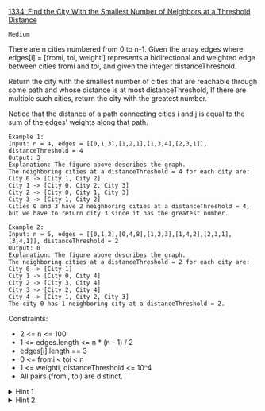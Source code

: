 [1334. Find the City With the Smallest Number of Neighbors at a Threshold Distance](https://leetcode.com/problems/find-the-city-with-the-smallest-number-of-neighbors-at-a-threshold-distance/description/)

`Medium`

There are n cities numbered from 0 to n-1. Given the array edges where edges[i] = [fromi, toi, weighti] represents a bidirectional and weighted edge between cities fromi and toi, and given the integer distanceThreshold.

Return the city with the smallest number of cities that are reachable through some path and whose distance is at most distanceThreshold, If there are multiple such cities, return the city with the greatest number.

Notice that the distance of a path connecting cities i and j is equal to the sum of the edges' weights along that path.

```
Example 1:
Input: n = 4, edges = [[0,1,3],[1,2,1],[1,3,4],[2,3,1]], distanceThreshold = 4
Output: 3
Explanation: The figure above describes the graph. 
The neighboring cities at a distanceThreshold = 4 for each city are:
City 0 -> [City 1, City 2] 
City 1 -> [City 0, City 2, City 3] 
City 2 -> [City 0, City 1, City 3] 
City 3 -> [City 1, City 2] 
Cities 0 and 3 have 2 neighboring cities at a distanceThreshold = 4, but we have to return city 3 since it has the greatest number.

Example 2:
Input: n = 5, edges = [[0,1,2],[0,4,8],[1,2,3],[1,4,2],[2,3,1],[3,4,1]], distanceThreshold = 2
Output: 0
Explanation: The figure above describes the graph. 
The neighboring cities at a distanceThreshold = 2 for each city are:
City 0 -> [City 1] 
City 1 -> [City 0, City 4] 
City 2 -> [City 3, City 4] 
City 3 -> [City 2, City 4]
City 4 -> [City 1, City 2, City 3] 
The city 0 has 1 neighboring city at a distanceThreshold = 2.
```

Constraints:

- 2 <= n <= 100
- 1 <= edges.length <= n * (n - 1) / 2
- edges[i].length == 3
- 0 <= fromi < toi < n
- 1 <= weighti, distanceThreshold <= 10^4
- All pairs (fromi, toi) are distinct.

<details>
<summary>Hint 1</summary>

Use Floyd-Warshall's algorithm to compute any-point to any-point distances. (Or can also do Dijkstra from every node due to the weights are non-negative).

</details>

<details>
<summary>Hint 2</summary>

For each city calculate the number of reachable cities within the threshold, then search for the optimal city.

</details>